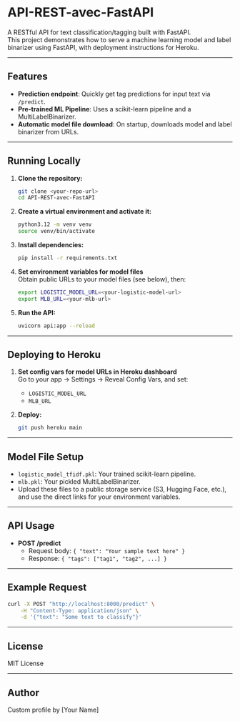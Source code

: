 # API-REST-avec-FastAPI

A RESTful API for text classification/tagging built with FastAPI.  
This project demonstrates how to serve a machine learning model and label binarizer using FastAPI, with deployment instructions for Heroku.

---

## Features

- **Prediction endpoint**: Quickly get tag predictions for input text via `/predict`.
- **Pre-trained ML Pipeline**: Uses a scikit-learn pipeline and a MultiLabelBinarizer.
- **Automatic model file download**: On startup, downloads model and label binarizer from URLs.

---

## Running Locally

1. **Clone the repository:**
   ```sh
   git clone <your-repo-url>
   cd API-REST-avec-FastAPI
   ```

2. **Create a virtual environment and activate it:**
   ```sh
   python3.12 -m venv venv
   source venv/bin/activate
   ```

3. **Install dependencies:**
   ```sh
   pip install -r requirements.txt
   ```

4. **Set environment variables for model files**  
   Obtain public URLs to your model files (see below), then:
   ```sh
   export LOGISTIC_MODEL_URL=<your-logistic-model-url>
   export MLB_URL=<your-mlb-url>
   ```

5. **Run the API:**
   ```sh
   uvicorn api:app --reload
   ```

---

## Deploying to Heroku

1. **Set config vars for model URLs in Heroku dashboard**  
   Go to your app → Settings → Reveal Config Vars, and set:
   - `LOGISTIC_MODEL_URL`
   - `MLB_URL`

2. **Deploy:**
   ```sh
   git push heroku main
   ```

---

## Model File Setup

- `logistic_model_tfidf.pkl`: Your trained scikit-learn pipeline.
- `mlb.pkl`: Your pickled MultiLabelBinarizer.
- Upload these files to a public storage service (S3, Hugging Face, etc.), and use the direct links for your environment variables.

---

## API Usage

- **POST /predict**
  - Request body: `{ "text": "Your sample text here" }`
  - Response: `{ "tags": ["tag1", "tag2", ...] }`

---

## Example Request

```bash
curl -X POST "http://localhost:8000/predict" \
    -H "Content-Type: application/json" \
    -d '{"text": "Some text to classify"}'
```

---

## License

MIT License

---

## Author

Custom profile by [Your Name]